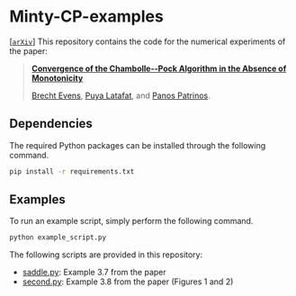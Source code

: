 # Minty-CP-examples
[[`arXiv`](TODO)]
This repository contains the code for the numerical experiments of the paper:
> [**Convergence of the Chambolle--Pock Algorithm in the Absence of Monotonicity**](TODO)
>
> [Brecht Evens](https://www.kuleuven.be/wieiswie/nl/person/00123309), [Puya Latafat](https://www.kuleuven.be/wieiswie/nl/person/00113202), and [Panos Patrinos](https://www.kuleuven.be/wieiswie/nl/person/00102375).

## Dependencies
The required Python packages can be installed through the following command.
```bash
pip install -r requirements.txt
```

## Examples
To run an example script, simply perform the following command.
```bash
python example_script.py
```

The following scripts are provided in this repository:
- [saddle.py](examples/saddle.py): Example 3.7 from the paper
- [second.py](examples/second.py): Example 3.8 from the paper (Figures 1 and 2)


